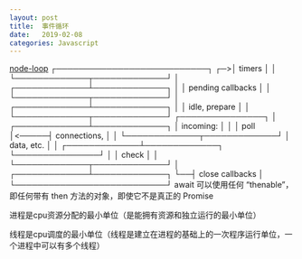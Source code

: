 ```yaml
---
layout: post
title:  事件循环
date:   2019-02-08 
categories: Javascript 
---
```


[node-loop](https://nodejs.org/zh-cn/docs/guides/event-loop-timers-and-nexttick/#what-is-the-event-loop)
   ┌───────────────────────────┐
┌─>│           timers          │
│  └─────────────┬─────────────┘
│  ┌─────────────┴─────────────┐
│  │     pending callbacks     │
│  └─────────────┬─────────────┘
│  ┌─────────────┴─────────────┐
│  │       idle, prepare       │
│  └─────────────┬─────────────┘      ┌───────────────┐
│  ┌─────────────┴─────────────┐      │   incoming:   │
│  │           poll            │<─────┤  connections, │
│  └─────────────┬─────────────┘      │   data, etc.  │
│  ┌─────────────┴─────────────┐      └───────────────┘
│  │           check           │
│  └─────────────┬─────────────┘
│  ┌─────────────┴─────────────┐
└──┤      close callbacks      │
   └───────────────────────────┘
   await 可以使用任何 “thenable”，即任何带有 then 方法的对象，即使它不是真正的 Promise

   进程是cpu资源分配的最小单位（是能拥有资源和独立运行的最小单位）

线程是cpu调度的最小单位（线程是建立在进程的基础上的一次程序运行单位，一个进程中可以有多个线程）

[](http://www.dailichun.com/2018/01/21/js_singlethread_eventloop.html?tdsourcetag=s_pcqq_aiomsg)

[](https://segmentfault.com/a/1190000010298038#articleHeader12)
[](https://www.html5rocks.com/zh/tutorials/internals/howbrowserswork/)
